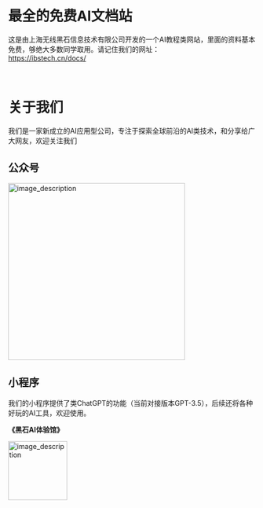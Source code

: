 # 最全的免费AI文档站

这是由上海无线黑石信息技术有限公司开发的一个AI教程类网站，里面的资料基本免费，够绝大多数同学取用。请记住我们的网址：  
https://ibstech.cn/docs/

<br/>

# 关于我们
我们是一家新成立的AI应用型公司，专注于探索全球前沿的AI类技术，和分享给广大网友，欢迎关注我们  

## 公众号

<img src="../res/黑石AI公众号.png" alt="image_description" width="360px" height="auto">

## 小程序
我们的小程序提供了类ChatGPT的功能（当前对接版本GPT-3.5），后续还将各种好玩的AI工具，欢迎使用。

**《黑石AI体验馆》**  

<img src="../res/黑石AI体验官小程序码.png" alt="image_description" width="120px" height="auto">



